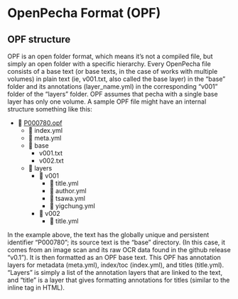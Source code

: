 # OpenPecha Format (OPF)

## OPF structure

OPF is an open folder format, which means it’s not a compiled file, but simply an open folder with a specific hierarchy. Every OpenPecha file consists of a base text (or base texts, in the case of works with multiple volumes) in plain text (ie, v001.txt, also called the base layer) in the “base” folder and its annotations (layer_name.yml) in the corresponding “v001” folder of the “layers” folder. OPF assumes that pecha with a single base layer has only one volume. A sample OPF file might have an internal structure something like this: 
- 📁  [P000780.opf](https://github.com/OpenPecha/P000780/tree/master/P000780.opf)
  - 📄 index.yml
  - 📄 meta.yml
  - 📁 base
    - v001.txt
    - v002.txt 
  - 📁 layers
    - 📁 v001
      - 📄 title.yml
      - 📄 author.yml
      - 📄 tsawa.yml
      - 📄 yigchung.yml
    - 📁 v002
      - 📄 title.yml

In the example above, the text has the globally unique and persistent identifier “P000780”; its source text is the “base” directory. (In this case, it comes from an image scan and its raw OCR data found in the github release “v0.1”). It is then formatted as an OPF base text. This OPF has annotation layers for metadata (meta.yml), index/toc (index.yml), and titles (title.yml). “Layers” is simply a list of the annotation layers that are linked to the text, and “title” is a layer that gives formatting annotations for titles (similar to the <title></title> inline tag in HTML).
